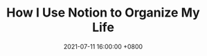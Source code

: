 ---
title: How I Use Notion to Organize My Life
date: 2021-07-11 16:00:00 +0800
categories: [Self Development]
tags: [organize]     # TAG names should always be lowercase
pin: true
---